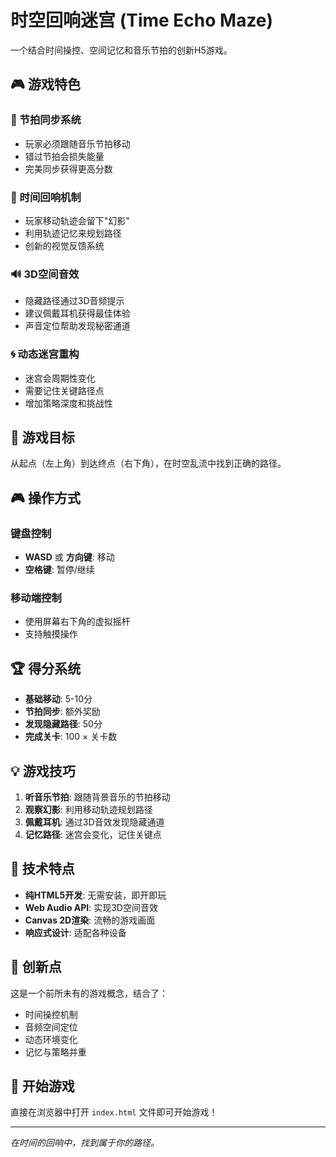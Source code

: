 # 时空回响迷宫 (Time Echo Maze)

一个结合时间操控、空间记忆和音乐节拍的创新H5游戏。

## 🎮 游戏特色

### 🎵 节拍同步系统
- 玩家必须跟随音乐节拍移动
- 错过节拍会损失能量
- 完美同步获得更高分数

### 👻 时间回响机制
- 玩家移动轨迹会留下"幻影"
- 利用轨迹记忆来规划路径
- 创新的视觉反馈系统

### 🔊 3D空间音效
- 隐藏路径通过3D音频提示
- 建议佩戴耳机获得最佳体验
- 声音定位帮助发现秘密通道

### 🌀 动态迷宫重构
- 迷宫会周期性变化
- 需要记住关键路径点
- 增加策略深度和挑战性

## 🎯 游戏目标

从起点（左上角）到达终点（右下角），在时空乱流中找到正确的路径。

## 🎮 操作方式

### 键盘控制
- **WASD** 或 **方向键**: 移动
- **空格键**: 暂停/继续

### 移动端控制
- 使用屏幕右下角的虚拟摇杆
- 支持触摸操作

## 🏆 得分系统

- **基础移动**: 5-10分
- **节拍同步**: 额外奖励
- **发现隐藏路径**: 50分
- **完成关卡**: 100 × 关卡数

## 💡 游戏技巧

1. **听音乐节拍**: 跟随背景音乐的节拍移动
2. **观察幻影**: 利用移动轨迹规划路径
3. **佩戴耳机**: 通过3D音效发现隐藏通道
4. **记忆路径**: 迷宫会变化，记住关键点

## 🔧 技术特点

- **纯HTML5开发**: 无需安装，即开即玩
- **Web Audio API**: 实现3D空间音效
- **Canvas 2D渲染**: 流畅的游戏画面
- **响应式设计**: 适配各种设备

## 🌟 创新点

这是一个前所未有的游戏概念，结合了：
- 时间操控机制
- 音频空间定位
- 动态环境变化
- 记忆与策略并重

## 🚀 开始游戏

直接在浏览器中打开 `index.html` 文件即可开始游戏！

---

*在时间的回响中，找到属于你的路径。*